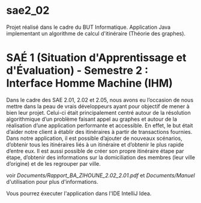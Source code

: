 # sae2_02
Projet réalisé dans le cadre du BUT Informatique. Application Java implementant un algorithme de calcul d'itinéraire (Théorie des graphes).
# SAÉ 1 (Situation d'Apprentissage et d'Évaluation) - Semestre 2 : Interface Homme Machine (IHM)



Dans le cadre des SAE 2.01, 2.02 et 2.05, nous avons eu l’occasion de nous
mettre dans la peau de vrais développeurs ayant pour objectif de mener à bien leur
projet. Celui-ci était principalement centré autour de la résolution algorithmique d’un
problème faisant appel au graphes et autour de la réalisation d’une application
performante et accessible. En effet, le but était d’aider notre client à établir des
itinéraires à partir de transactions fournies.
Dans notre application, il est possible d’ajouter de nouveaux scénarios, d’obtenir tous
les itinéraires liés à un itinéraire et d’obtenir le plus rapide d’entre eux. Il est aussi
possible de créer son propre itinéraire étape par étape, d’obtenir des informations sur la
domiciliation des membres (leur ville d’origine) et de les regrouper par ville.

voir *Documents/Rapport_BA_ZIHOUNE_2.02_2.01.pdf* et *Documents/Manuel* d'utilisation pour plus d'informations.

Vous pourrez éxecuter l'application dans l'IDE IntelliJ Idea.
